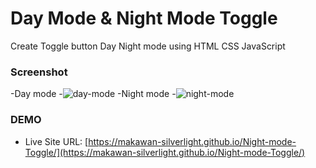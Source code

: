 # Day Mode & Night Mode Toggle
Create Toggle button Day Night mode using HTML CSS JavaScript

### Screenshot
-Day mode
-![day-mode](https://github.com/makawan-silverlight/Night-mode-Toggle/assets/151676624/8416842b-ab7e-4118-b9f5-bf1af4bbd25a)
-Night mode
-![night-mode](https://github.com/makawan-silverlight/Night-mode-Toggle/assets/151676624/e2fa4b90-b443-40c9-9603-32f932038e24)

### DEMO
- Live Site URL: [https://makawan-silverlight.github.io/Night-mode-Toggle/](https://makawan-silverlight.github.io/Night-mode-Toggle/)
